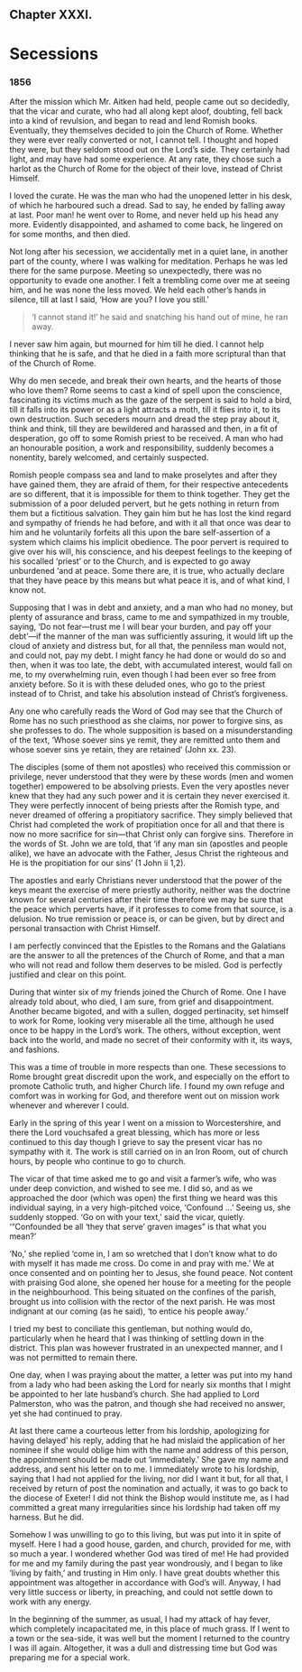 ## Chapter XXXI.

# Secessions 

### 1856

After the mission which Mr. Aitken had held, people came out so decidedly, that the vicar and curate, who had all along kept aloof, doubting, fell back into a kind of revulsion, and began to read and lend Romish books. Eventually, they themselves decided to join the Church of Rome. Whether they were ever really converted or not, I cannot tell. I thought and hoped they were, but they seldom stood out on the Lord’s side. They certainly had light, and may have had some experience. At any rate, they chose such a harlot as the Church of Rome for the object of their love, instead of Christ Himself.

I loved the curate. He was the man who had the unopened letter in his desk, of which he harboured such a dread. Sad to say, he ended by falling away at last. Poor man! he went over to Rome, and never held up his head any more. Evidently disappointed, and ashamed to come back, he lingered on for some months, and then died.

Not long after his secession, we accidentally met in a quiet lane, in another part of the county, where I was walking for meditation. Perhaps he was led there for the same purpose. Meeting so unexpectedly, there was no opportunity to evade one another. I felt a trembling come over me at seeing him, and he was none the less moved. We held each other’s hands in silence, till at last I said, ‘How are you? I love you still.’

>‘I cannot stand it!’ he said and snatching his hand out of mine, he ran away.

I never saw him again, but mourned for him till he died. I cannot help thinking that he is safe, and that he died in a faith more scriptural than that of the Church of Rome.

Why do men secede, and break their own hearts, and the hearts of those who love them? Rome seems to cast a kind of spell upon the conscience, fascinating its victims much as the gaze of the serpent is said to hold a bird, till it falls into its power or as a light attracts a moth, till it flies into it, to its own destruction. Such seceders mourn and dread the step pray about it, think and think, till they are bewildered and harassed and then, in a fit of desperation, go off to some Romish priest to be received. A man who had an honourable position, a work and responsibility, suddenly becomes a nonentity, barely welcomed, and certainly suspected.

Romish people compass sea and land to make proselytes and after they have gained them, they are afraid of them, for their respective antecedents are so different, that it is impossible for them to think together. They get the submission of a poor deluded pervert, but he gets nothing in return from them but a fictitious salvation. They gain him but he has lost the kind regard and sympathy of friends he had before, and with it all that once was dear to him and he voluntarily forfeits all this upon the bare self-assertion of a system which claims his implicit obedience. The poor pervert is required to give over his will, his conscience, and his deepest feelings to the keeping of his socalled ‘priest’ or to the Church, and is expected to go away unburdened ‘and at peace. Some there are, it is true, who actually declare that they have peace by this means but what peace it is, and of what kind, I know not.

Supposing that I was in debt and anxiety, and a man who had no money, but plenty of assurance and brass, came to me and sympathized in my trouble, saying, ‘Do not fear―trust me I will bear your burden, and pay off your debt’―if the manner of the man was sufficiently assuring, it would lift up the cloud of anxiety and distress but, for all that, the penniless man would not, and could not, pay my debt. I might fancy he had done or would do so and then, when it was too late, the debt, with accumulated interest, would fall on me, to my overwhelming ruin, even though I had been ever so free from anxiety before. So it is with these deluded ones, who go to the priest instead of to Christ, and take his absolution instead of Christ’s forgiveness.

Any one who carefully reads the Word of God may see that the Church of Rome has no such priesthood as she claims, nor power to forgive sins, as she professes to do. The whole supposition is based on a misunderstanding of the text, ‘Whose soever sins ye remit, they are remitted unto them and whose soever sins ye retain, they are retained’ (John xx. 23).

The disciples (some of them not apostles) who received this commission or privilege, never understood that they were by these words (men and women together) empowered to be absolving priests. Even the very apostles never knew that they had any such power and it is certain they never exercised it. They were perfectly innocent of being priests after the Romish type, and never dreamed of offering a propitiatory sacrifice. They simply believed that Christ had completed the work of propitiation once for all and that there is now no more sacrifice for sin―that Christ only can forgive sins. Therefore in the words of St. John we are told, that ‘if any man sin (apostles and people alike), we have an advocate with the Father, Jesus Christ the righteous and He is the propitiation for our sins’ (1 John ii 1,2).

The apostles and early Christians never understood that the power of the keys meant the exercise of mere priestly authority, neither was the doctrine known for several centuries after their time therefore we may be sure that the peace which perverts have, if it professes to come from that source, is a delusion. No true remission or peace is, or can be given, but by direct and personal transaction with Christ Himself.

I am perfectly convinced that the Epistles to the Romans and the Galatians are the answer to all the pretences of the Church of Rome, and that a man who will not read and follow them deserves to be misled. God is perfectly justified and clear on this point.

During that winter six of my friends joined the Church of Rome. One I have already told about, who died, I am sure, from grief and disappointment. Another became bigoted, and with a sullen, dogged pertinacity, set himself to work for Rome, looking very miserable all the time, although he used once to be happy in the Lord’s work. The others, without exception, went back into the world, and made no secret of their conformity with it, its ways, and fashions.

This was a time of trouble in more respects than one. These secessions to Rome brought great discredit upon the work, and especially on the effort to promote Catholic truth, and higher Church life. I found my own refuge and comfort was in working for God, and therefore went out on mission work whenever and wherever I could.

Early in the spring of this year I went on a mission to Worcestershire, and there the Lord vouchsafed a great blessing, which has more or less continued to this day though I grieve to say the present vicar has no sympathy with it. The work is still carried on in an Iron Room, out of church hours, by people who continue to go to church.

The vicar of that time asked me to go and visit a farmer’s wife, who was under deep conviction, and wished to see me. I did so, and as we approached the door (which was open) the first thing we heard was this individual saying, in a very high-pitched voice, ‘Confound …’ Seeing us, she suddenly stopped. ‘Go on with your text,’ said the vicar, quietly. ‘“Confounded be all ‘they that serve’ graven images” is that what you mean?’

‘No,’ she replied ‘come in, I am so wretched that I don’t know what to do with myself it has made me cross. Do come in and pray with me.’ We at once consented and on pointing her to Jesus, she found peace. Not content with praising God alone, she opened her house for a meeting for the people in the neighbourhood. This being situated on the confines of the parish, brought us into collision with the rector of the next parish. He was most indignant at our coming (as he said), ‘to entice his people away.’

I tried my best to conciliate this gentleman, but nothing would do, particularly when he heard that I was thinking of settling down in the district. This plan was however frustrated in an unexpected manner, and I was not permitted to remain there.

One day, when I was praying about the matter, a letter was put into my hand from a lady who had been asking the Lord for nearly six months that I might be appointed to her late husband’s church. She had applied to Lord Palmerston, who was the patron, and though she had received no answer, yet she had continued to pray.

At last there came a courteous letter from his lordship, apologizing for having delayed’ his reply, adding that he had mislaid the application of her nominee if she would oblige him with the name and address of this person, the appointment should be made out ‘immediately.’ She gave my name and address, and sent his letter on to me. I immediately wrote to his lordship, saying that I had not applied for the living, nor did I want it but, for all that, I received by return of post the nomination and actually, it was to go back to the diocese of Exeter! I did not think the Bishop would institute me, as I had committed a great many irregularities since his lordship had taken off my harness. But he did.

Somehow I was unwilling to go to this living, but was put into it in spite of myself. Here I had a good house, garden, and church, provided for me, with so much a year. I wondered whether God was tired of me! He had provided for me and my family during the past year wondrously, and I began to like ‘living by faith,’ and trusting in Him only. I have great doubts whether this appointment was altogether in accordance with God’s will. Anyway, I had very little success or liberty, in preaching, and could not settle down to work with any energy.

In the beginning of the summer, as usual, I had my attack of hay fever, which completely incapacitated me, in this place of much grass. If I went to a town or the sea-side, it was well but the moment I returned to the country I was ill again. Altogether, it was a dull and distressing time but God was preparing me for a special work.
